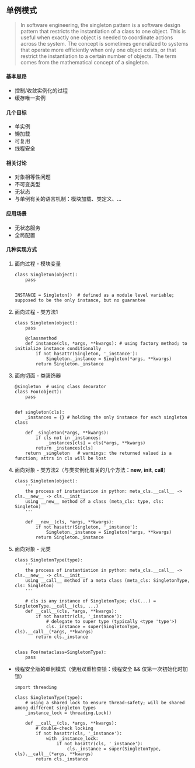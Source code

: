 ## 单例模式
> In software engineering, the singleton pattern is a software design pattern that restricts the instantiation of a class to one object. This is useful when exactly one object is needed to coordinate actions across the system. The concept is sometimes generalized to systems that operate more efficiently when only one object exists, or that restrict the instantiation to a certain number of objects. The term comes from the mathematical concept of a singleton.

#### 基本思路
* 控制/收敛实例化的过程
* 缓存唯一实例

#### 几个目标
* 单实例
* 懒加载
* 可复用
* 线程安全

#### 相关讨论
* 对象相等性问题
* 不可变类型
* 无状态
* 与单例有关的语言机制：模块加载、类定义、...

#### 应用场景
* 无状态服务
* 全局配置

#### 几种实现方式

1. 面向过程 - 模块变量

    ```
    class Singleton(object):
        pass


    INSTANCE = Singleton()  # defined as a module level variable; supposed to be the only instance, but no guarantee
    ```

2. 面向过程 - 类方法1

    ```
    class Singleton(object):
        pass
        
        @classmethod
        def instance(cls, *args, **kwargs): # using factory method; to initialize instance conditionally
            if not hasattr(Singleton, '_instance'):
                Singleton._instance = Singleton(*args, **kwargs)
            return Singleton._instance
    ```

3. 面向切面 - 类装饰器

    ```
    @singleton  # using class decorator
    class Foo(object):
        pass
    
    
    def singleton(cls):
        _instances = {} # holding the only instance for each singleton class
        
        def _singleton(*args, **kwargs):
            if cls not in _instances:
                _instances[cls] = cls(*args, **kwargs)
            return _instances[cls]
        return _singleton   # warnings: the returned valued is a function; attrs in cls will be lost
    ```

4. 面向对象 - 类方法2（与类实例化有关的几个方法：__new__, __init__, __call__）

    ```
    class Singleton(object):
        '''
        the process of instantiation in python: meta_cls.__call__ -> cls.__new__ -> cls.__init__
        using __new__ method of a class (meta_cls: type, cls: Singleton)
        '''
        
        def __new__(cls, *args, **kwargs):
            if not hasattr(Singleton, '_instance'):
                Singleton._instance = Singleton(*args, **kwargs)
            return Singleton._instance
    ```

5. 面向对象 - 元类

    ```
    class SingletonType(type):
        '''
        the process of instantiation in python: meta_cls.__call__ -> cls.__new__ -> cls.__init__
        using __call__ method of a meta class (meta_cls: SingletonType, cls: Singleton)
        '''        
        
        # cls is any instance of SingletonType; cls(...) = SingletonType.__call__(cls, ...)
        def __call__(cls, *args, **kwargs):
            if not hasattr(cls, '_instance'):
                # delegate to super type (typically <type 'type'>)
                cls._instance = super(SingletonType, cls).__call__(*args, **kwargs)
            return cls._instance
            
            
    class Foo(metaclass=SingletonType):
        pass
    ```
        
* 线程安全版的单例模式（使用双重检查锁：线程安全 && 仅第一次初始化时加锁）

    ```
    import threading
    
    class SingletonType(type):
        # using a shared lock to ensure thread-safety; will be shared among different singleton types
        _instance_lock = threading.Lock()
        
        def __call__(cls, *args, **kwargs):
            # double-check locking
            if not hasattr(cls, '_instance'):
                with _instance_lock:
                    if not hasattr(cls, '_instance'):
                        cls._instance = super(SingletonType, cls).__call__(*args, **kwargs)
            return cls._instance
    ```
